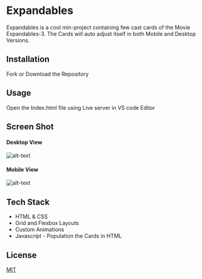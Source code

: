 # Expandables

Expandables is a cool min-project containing few cast cards of the Movie Expandables-3. The Cards will auto adjust itself in both Mobile and Desktop Versions.


## Installation

Fork or Download the Repository

## Usage

Open the Index.html file using Live server in VS code Editor


## Screen Shot

#### Desktop View

![alt-text](https://github.com/sarathy711/Mini-Projects/blob/master/expandables/fullscreen.PNG)

#### Mobile View

![alt-text](https://github.com/sarathy711/Mini-Projects/blob/master/expandables/mobilescreen.PNG)

## Tech Stack

 * HTML & CSS
 * Grid and Flexbox Layouts
 * Custom Animations
 * Javascript - Population the Cards in HTML 
                   

 


## License
[MIT](https://choosealicense.com/licenses/mit/)
